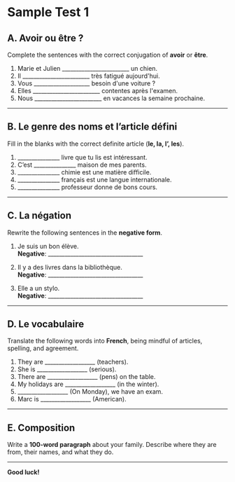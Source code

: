# Sample Test 1

## A. Avoir ou être ?
Complete the sentences with the correct conjugation of **avoir** or **être**.

1. Marie et Julien ________________________ un chien.
2. Il ________________________ très fatigué aujourd'hui.
3. Vous ____________________ besoin d'une voiture ?
4. Elles ________________________ contentes après l'examen.
5. Nous ________________________ en vacances la semaine prochaine.

---

## B. Le genre des noms et l’article défini
Fill in the blanks with the correct definite article (**le, la, l’, les**).

1. _______________ livre que tu lis est intéressant.
2. C’est _______________ maison de mes parents.
3. _______________ chimie est une matière difficile.
4. _______________ français est une langue internationale.
5. _______________ professeur donne de bons cours.

---

## C. La négation
Rewrite the following sentences in the **negative form**.

1. Je suis un bon élève.  
   **Negative**: __________________________________

2. Il y a des livres dans la bibliothèque.  
   **Negative**: __________________________________

3. Elle a un stylo.  
   **Negative**: __________________________________

---

## D. Le vocabulaire
Translate the following words into **French**, being mindful of articles, spelling, and agreement.

1. They are __________________ (teachers).
2. She is __________________ (serious).
3. There are __________________ (pens) on the table.
4. My holidays are __________________ (in the winter).
5. __________________ (On Monday), we have an exam.
6. Marc is __________________ (American).

---

## E. Composition
Write a **100-word paragraph** about your family. Describe where they are from, their names, and what they do.

---

**Good luck!**
